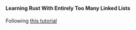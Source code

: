 #### Learning Rust With Entirely Too Many Linked Lists
Following [this tutorial](http://cglab.ca/~abeinges/blah/too-many-lists/book/README.html)
